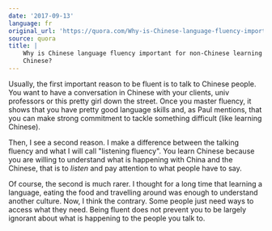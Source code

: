 ```yaml
---
date: '2017-09-13'
language: fr
original_url: 'https://quora.com/Why-is-Chinese-language-fluency-important-for-non-Chinese-learning-Chinese/answer/Clément-Renaud'
source: quora
title: |
    Why is Chinese language fluency important for non-Chinese learning
    Chinese?
---
```


Usually, the first important reason to be fluent is to talk to Chinese
people. You want to have a conversation in Chinese with your clients,
univ professors or this pretty girl down the street. Once you master
fluency, it shows that you have pretty good language skills and, as Paul
mentions, that you can make strong commitment to tackle something
difficult (like learning Chinese).

Then, I see a second reason. I make a difference between the talking
fluency and what I will call "listening fluency". You learn Chinese
because you are willing to understand what is happening with China and
the Chinese, that is to *listen* and pay attention to what people have
to say.

Of course, the second is much rarer. I thought for a long time that
learning a language, eating the food and travelling around was enough to
understand another culture. Now, I think the contrary. Some people just
need ways to access what they need. Being fluent does not prevent you to
be largely ignorant about what is happening to the people you talk to.
